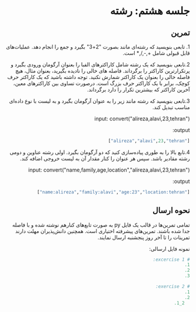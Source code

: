 <div dir="rtl">

# جلسه هشتم: رشته


  ## تمرین
  <div dir="rtl">
1. تابعی بنویسید که رشته‌ای مانند بصورت "2+3" بگیرد و جمع را انجام دهد. عملیات‌های قابل قبولی شامل +,-,/,* است.

2.تابعی بنویسید که یک رشته شامل کاراکترهای الفبا را بعنوان آرگومان ورودی بگیرد و پرتکرارترین کاراکتر را برگرداند. فاصله های خالی را نادیده بگیرید، بعنوان مثال، هیچ فاصله خالی را بعنوان یک کاراکتر شمارش نکنید. توجه داشته باشید که یک کاراکتر حرف کوچک، برابر با یک کاراکتر حرف بزرگ است. درصورت تساوی بین کاراکترهای معین، آخرین کاراکتر که بیشترین تکرار را دارد برگرداند.

3.تابعی بنویسید که رشته مانند زیر را به عنوان آرگومان بگیرد و به لیست با نوع داده‌ای مناسب تبدیل کند.

input: convert("alireza,alavi,23,tehran")

output:
```python
["alireza","alavi",23,"tehran"]

```

4.تابع بالا را به طوری پیاده‌سازی کنید که دو آرگومان بگیرد. اولی رشته عناوین و دومی رشته مقادیر باشد. سپس هر عنوان را کنار مقدار آن به لیست خروجی اضافه کند.

input: convert("name,family,age,location","alireza,alavi,23,tehran")

output:
```python
["name:alireza","family:alavi","age:23","location:tehran"]

```

  </div>




  <div dir="rtl">

 ## نحوه ارسال
تمامی تمرین‌ها در قالب یک فایل  py به صورت تابع‌های کنارهم نوشته شده و با فاصله جدا شده باشند. تمرین‌های پیشرفته اختیاری است. همچنین دانش‌پذیران مهلت دارند تمرینات را تا آخر روز پنجشنبه ارسال نمایند.

  نمونه فایل ارسالی:
  </div>

  ```python
  # excercise 1:
  1.
  2.
  3.

  # exercise 2:
  1.
  2.
    2_1.


  ```
